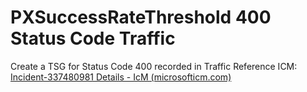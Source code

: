 # PXSuccessRateThreshold 400 Status Code Traffic

Create a TSG for Status Code 400 recorded in Traffic
 Reference ICM: 			[Incident-337480981 Details - IcM (microsofticm.com)](https://portal.microsofticm.com/imp/v3/incidents/details/337480981/home)